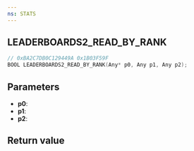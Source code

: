 ```yaml
---
ns: STATS
---
```

## LEADERBOARDS2_READ_BY_RANK

```c
// 0xBA2C7DB0C129449A 0x1B03F59F
BOOL LEADERBOARDS2_READ_BY_RANK(Any* p0, Any p1, Any p2);
```


## Parameters
* **p0**: 
* **p1**: 
* **p2**: 

## Return value
